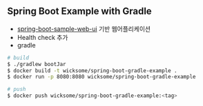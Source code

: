 ## Spring Boot Example with Gradle
- [spring-boot-sample-web-ui](https://github.com/spring-projects/spring-boot/tree/v2.0.2.RELEASE/spring-boot-samples/spring-boot-sample-web-ui) 기반 웹어플리케이션
- Health check 추가
- gradle 

```bash
# build
$ ./gradlew bootJar
$ docker build -t wicksome/spring-boot-gradle-example .
$ docker run -p 8080:8080 wicksome/spring-boot-gradle-example 

# push
$ docker push wicksome/spring-boot-gradle-example:<tag>
```
